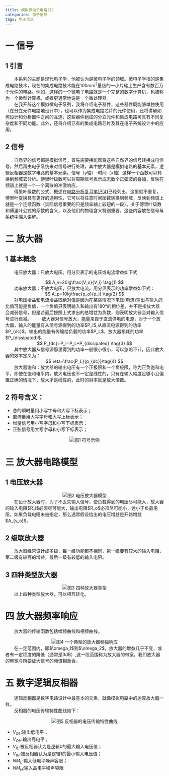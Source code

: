 ```yaml
---
title: 模拟微电子电路(1)
categories: 电子信息  
tags: 电子信息 
---
```


# 一 信号

## 1 引言
　　本系列的主题是现代电子学，他被认为是微电子学的领域。微电子学指的是集成电路技术，现在的集成电路技术能在$100{mm}^2$量级的一小片硅上生产含有数百万个元件的电路。例如，这样的一个微电子电路就是一个完整的数字计算机，也被称为一个微型计算机，或者更通常地说是一个微处理器。  
　　在我开辟这个模拟微电子系列，我将介绍电子器件，这些器件既能够单独使用（在分立元件电路地设计中），也可以作为集成电路芯片的元件使用，还将讲解如何设计和分析器件之间的互连，这些器件组成的分立元件和集成电路可具有不同复杂度和不同功能。此外，还将介绍已有的集成电路芯片及其在电子系统设计中的应用。

## 2 信号
　　自然界的信号都是模拟信号，首先需要换能器将这些自然界的信号转换成电信号，然后再由电子系统来对信号进行处理，其中放大器是模拟电路的基本元素，逻辑反相器是数字电路的基本元素。信号（y轴）-时间（x轴）这样一个函数可以转换到频域去分析。傅里叶级数可以将周期信号表示成无数个正弦波的叠加，反映在频谱上就是一个一个离散的冲激响应。  
　　傅里叶级数的公式、概述在[电路分析复习笔记(4)](http://zhengziwei.cn/posts/%E7%94%B5%E5%AD%90%E4%BF%A1%E6%81%AF/%E7%94%B5%E8%B7%AF%E5%88%86%E6%9E%90%E5%A4%8D%E4%B9%A0%E7%AC%94%E8%AE%B0(4))已经列出，这里就不重复，傅里叶变换具有更好的通用性，它可以将任意时间函数转换到频域，反映到频谱上就是一个连续函数（实际信号重要的只是频率轴上较短的一段）。关于傅里叶级数和傅里叶公式的系数的含义，以及他们的物理含义特别重要，这些内容放在信号与系统中深入讲解。

# 二 放大器

## 1 基本概念
　　电压放大器：只放大电压。用分贝表示的电压或电流增益如下式
<div><center>
$$ 
A_v=20lg\frac{V_o}{V_i} \tag{1} 
$$
</center></div>
　　功率放大器：不放大电压，只放大电流。用分贝表示的功率增益如下式：
<div><center>
$$ 
A_p=10lg\frac{p_o}{p_i} \tag{2} 
$$
</center></div>
　　对电压增益和电流增益取绝对值是因为在某些情况下电压(电流)输出与输入的比值可能是负值，一个负值只表明输入和输出有180°的相位差，并不是指放大器会减弱信号，但是若最后按照上式求出的总增益为负数，则表明放大器会对输入信号进行衰减。  
　　放大器对信号放大，能量来自于直流供电的电源，对于一个放大器，输入的能量有从信号源得到的功率$P_I$,从直流电源得到的功率$P_{dc}$，输出的能量有传输给负载的功率$P_L$，放大器损耗的功率$P_{dissipated}$，
<div><center>
$$ 
P_{dc}+P_I=P_L+P_{dissipated} \tag{3} 
$$
</center></div>
　　其中放大器从信号源那里得到的功率一般很小很小，可以忽略不计，因此放大器的效率定义为：
<div><center>
$$ 
\eta=\frac{P_L}{p_{dc}}\tag{4} 
$$
</center></div>
　　放大器饱和：放大器的输出电压有一个正极限和一个负极限，称为正负饱和电平，即使在饱和电平内，放大电压也不一定是线性的，只有在输入幅度足够小且偏置正确的情况下，放大才是线性的，此时的斜率就是放大倍数。

## 2 符号含义：
- 总的瞬时量用小写字母和大写下标表示；
- 直流量用大写字母和大写上标表示；
- 增量信号用小写字母和小写下标表示；
- 正弦信号用大写字母和小写下标表示；
<div align=center><img src="/public/image/模拟微电子/符号示例.jpg"/>图1 符号示例</div>

# 三 放大器电路模型

## 1 电压放大器
<div align=center><img src="/public/image/模拟微电子/电压放大器模型.jpg"/>图2 电压放大器模型</div>
　　在设计放大器时，为了不丢失输入信号，使负载得到的电压尽可能大，放大器的输入电阻$R_i$必须尽可能大，输出电阻$R_o$必须尽可能小，远小于负载电阻，如果负载电阻未被指定，那么通常假设给出的电压增益是开路增益$A_{v_o}$。

## 2 级联放大器
　　放大器经常设计成多级，每一级功能都不相同，第一级要有较大的输入电阻，第二级有较高的增益，最后一级有较低的输入电阻。

## 3 四种类型放大器
<div align=center><img src="/public/image/模拟微电子/四种放大器类型.jpg"/>图3 四种放大器类型</div>
　　以上四种类型放大器，可以相互转化。

# 四 放大器频率响应
　　放大器的传输函数包括幅频曲线和相频曲线。
<div align=center><img src="/public/image/模拟微电子/一个典型的放大器频幅响应.jpg"/>图4 一个典型的放大器频幅响应</div>
　　在一定范围内，即$\omega_1$到$\omega_2$，放大器的增益几乎不变，或者有一定程度的降低（通常是3dB）,这一段范围称为放大器的带宽，我们放大器的带宽与所要放大信号的频谱相重合。

# 五 数字逻辑反相器
　　逻辑反相器是数字电路设计中最基本的元素，就像模拟电路中的运算放大器一样。  
　　反相器的电压传输特性曲线如下：

<div align=center><img src="/public/image/模拟微电子/反相器的电压传输特性曲线.jpg"/>图5 反相器的电压传输特性曲线</div>

- $V_{OL}$:输出低电平；
- $V_{OH}$:输出高电平；
- $V_{IL}$:被反相器认为是逻辑0的最大输入电压值；
- $V_{IH}$:被反相器认为是逻辑1的最小输入电压值；
- $NM_L$:输入低电平噪声容限；
- $NM_H$:输入高电平噪声容限


